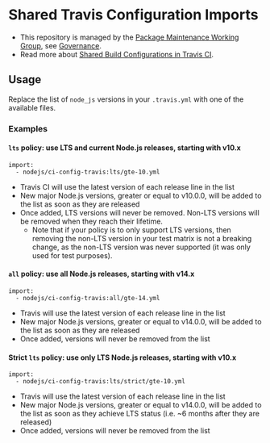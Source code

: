 # Shared Travis Configuration Imports

- This repository is managed by the [Package Maintenance Working Group](https://github.com/nodejs/package-maintenance), see [Governance](https://github.com/nodejs/package-maintenance/blob/master/Governance.md).
- Read more about [Shared Build Configurations in Travis CI](https://docs.travis-ci.com/user/build-config-imports/).

## Usage

Replace the list of `node_js` versions in your `.travis.yml` with one of the available files.

### Examples

#### `lts` policy: use LTS and current Node.js releases, starting with v10.x 

```
import:
  - nodejs/ci-config-travis:lts/gte-10.yml
```

- Travis CI will use the latest version of each release line in the list
- New major Node.js versions, greater or equal to v10.0.0, will be added to the list as soon as they are released
- Once added, LTS versions will never be removed. Non-LTS versions will be removed when they reach their lifetime.
    - Note that if your policy is to only support LTS versions, then removing the non-LTS version in your test matrix is not a breaking change, as the non-LTS version was never supported (it was only used for test purposes).


#### `all` policy: use all Node.js releases, starting with v14.x 

```
import:
  - nodejs/ci-config-travis:all/gte-14.yml
```

- Travis will use the latest version of each release line in the list
- New major Node.js versions, greater or equal to v14.0.0, will be added to the list as soon as they are released
- Once added, versions will never be removed from the list


#### Strict `lts` policy: use only LTS Node.js releases, starting with v10.x 

```
import:
  - nodejs/ci-config-travis:lts/strict/gte-10.yml
```

- Travis will use the latest version of each release line in the list
- New major Node.js versions, greater or equal to v14.0.0, will be added to the list as soon as they achieve LTS status (i.e. ~6 months after they are released)
- Once added, versions will never be removed from the list
